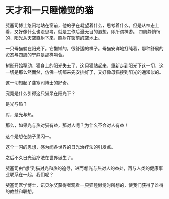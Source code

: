# 天才和一只睡懒觉的猫


斐塞司博士悠闲地站在窗前，他的乎在凝望着什么，思考着什么。但是从神态上看，又好像什么也没思考，就是工作后漫无目的遐想，即所谓神游。 
四周静悄悄的，阳光从天空直射下来，照射在窗前的空地上。  

一只母猫躺在阳光下。它懒懒的，很舒适的样子。母猫安详地打盹着，那种舒展的资态与四周的宁静是那样吻合。  

树影开始移动，猫身上的阳光失去了，这只猫站起来，重新走到阳光下这一切，这一切是那么然而然，仿佛一切都来先安排好了，又好像母猫接到阳光的通知似的。  

这一切知起了斐塞司博士的好奇。  

究竟是什么引得这只猫呆在阳光下？  

是光与热？  

对，是光与热。  

那么，如果光与热对猫有益，那对人呢？为什么不会对人有益！  

这个是想在脑子里闪一。  

这个一闪的思想，感为闻各世界的日光治疗法的引发点。  

之后不久日光治疗法在世界诞生了。  

斐塞司由“想”到猫对光和热的追寻，进而想光与热对人的益处，再与人类的健康事业联系在一起，我们呢？  

斐塞司医学博士，诺贝尔奖获得者观看一只猫睡懒觉时所想的，使我们获得了难得的教益和联想。
  